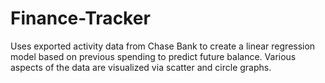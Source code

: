 # Finance-Tracker
 
Uses exported activity data from Chase Bank to create a linear regression model based on previous spending to predict future balance. Various aspects of the data are visualized via scatter and circle graphs. 
